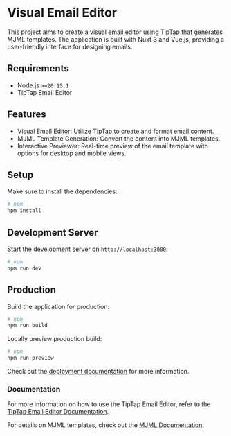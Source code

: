 # Visual Email Editor

This project aims to create a visual email editor using TipTap that generates MJML templates. The application is built with Nuxt 3 and Vue.js, providing a user-friendly interface for designing emails.

## Requirements

- Node.js `>=20.15.1`
- TipTap Email Editor

## Features

- Visual Email Editor: Utilize TipTap to create and format email content.
- MJML Template Generation: Convert the content into MJML templates.
- Interactive Previewer: Real-time preview of the email template with options for desktop and mobile views.

## Setup

Make sure to install the dependencies:

```bash
# npm
npm install
```

## Development Server

Start the development server on `http://localhost:3000`:

```bash
# npm
npm run dev
```

## Production

Build the application for production:

```bash
# npm
npm run build
```

Locally preview production build:

```bash
# npm
npm run preview
```

Check out the [deployment documentation](https://nuxt.com/docs/getting-started/deployment) for more information.

### Documentation

For more information on how to use the TipTap Email Editor, refer to the [TipTap Email Editor Documentation](https://tiptap.dev/docs/editor/getting-started/install/nuxt).

For details on MJML templates, check out the [MJML Documentation](https://mjml.io/getting-started-onboard).
